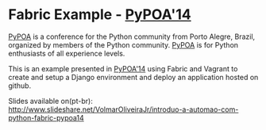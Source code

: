 Fabric Example - [PyPOA'14](http://pypoa.org)
=======================
[PyPOA](http://pypoa.org) is a conference for the Python community from Porto Alegre, Brazil, organized by members of the Python community. [PyPOA](http://pypoa.org) is for Python enthusiasts of all experience levels.

This is an example presented in [PyPOA'14](http://pypoa.org) using Fabric and Vagrant to create and setup a Django environment and deploy an application hosted on github.

Slides available on(pt-br): http://www.slideshare.net/VolmarOliveiraJr/introduo-a-automao-com-python-fabric-pypoa14
